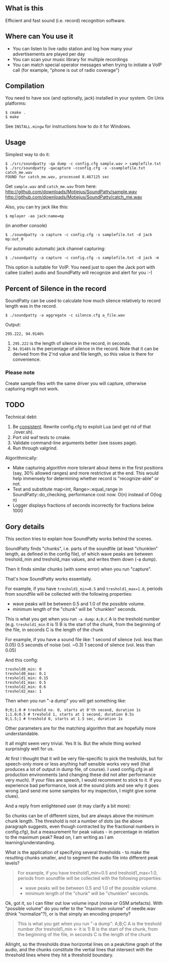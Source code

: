 ## What is this ##
Efficient and fast sound (i.e. record) recognition software.

## Where can You use it ##
* You can listen to live radio station and log how many your advertisements are
  played per day
* You can scan your music library for multiple recordings
* You can match special operator messages when trying to initiate a VoIP call
  (for example, "phone is out of radio coverage")

## Compilation ##

You need to have sox (and optionally, jack) installed in your system. On Unix
platforms:

    $ cmake .
    $ make

See `INSTALL.mingw` for instructions how to do it for Windows.

## Usage ##

Simplest way to do it:

    $ ./src/soundpatty -qa dump -c config.cfg sample.wav > samplefile.txt
    $ ./src/soundpatty -qacapture -cconfig.cfg -x -ssamplefile.txt catch_me.wav
    FOUND for catch_me.wav, processed 8.467125 sec

Get `sample.wav` and `catch_me.wav` from here:
http://github.com/downloads/Motiejus/SoundPatty/sample.wav
http://github.com/downloads/Motiejus/SoundPatty/catch_me.wav

Also, you can try jack like this:

    $ mplayer -ao jack:name=mp 

(in another console)

    $ ./soundpatty -a capture -c config.cfg -s samplefile.txt -d jack mp:out_0

For automatic automatic jack channel capturing:

    $ ./soundpatty -a capture -c config.cfg -s samplefile.txt -d jack -m

This option is suitable for VoIP. You need just to open the Jack port with
callee (caller) audio and SoundPatty will recognize and alert for you :-)

## Percent of Silence in the record ##

SoundPatty can be used to calculate how much silence relatively to record
length was in the record.

    $ ./soundpatty -a aggregate -c silence.cfg a_file.wav

Output:

    295.222, 94.9146%

1. `295.222` is the length of silence in the record, in seconds.
2. `94.9146%` is the percentage of silence in the record. Note that it can be
   derived from the 2'nd value and file length, so this value is there for
   convenience.

### Please note  ###
Create sample files with the same driver you will capture, otherwise capturing
might not work.

## TODO ##

Technical debt:

1. Be [consistent][dsl]. Rewrite config.cfg to exploit Lua (and get rid of that
   ./over.sh).
2. Port old waf tests to cmake.
3. Validate command-line arguments better (see issues page).
4. Run through valgrind.

Algorithmically:

* Make capturing algorithm more tolerant about items in the first positions
  (say, 30% allowed ranges) and more restrictive at the end. This would help
  immensely for determining whether record is "recognize-able" or not.
* Test and substitute map<int, Range>::equal_range in SoundPatty::do_checking,
  performance cost now. O(n) instead of O(log n)
* Logger displays fractions of seconds incorrectly for fractions below 1000

## Gory details ##

This section tries to explain how SoundPatty works behind the scenes.

SoundPatty finds "chunks", i.e. parts of the soundfile (at least "chunklen"
length, as defined in the config file), of which wave peaks are between
treshold_min and treshold_max values, and writes them down (-a dump).

Then it finds similar chunks (with some error) when you run "capture".

That's how SoundPatty works essentially.

For example, if you have `treshold1_min=0.5` and `treshold1_max=1.0`,
periods from soundfile will be collected with the following properties:

* wave peaks will be between 0.5 and 1.0 of the possible volume.
* minimum length of the "chunk" will be "chunklen" seconds.

This is what you get when you run `-a dump`:
`A;B;C`
A is the treshold number (e.g. `treshold1_min` it is 1)
B is the start of the chunk, from the beginning of the file, in seconds
C is the length of the chunk

For example, if you have a sound file like:
1 second of silence (vol. less than 0.05)
0.5 seconds of noise (vol. ~0.3)
1 second of silence (vol. less than 0.05)

And this config:

    treshold0_min: 0
    treshold0_max: 0.1
    treshold1_min: 0.15
    treshold1_max: 0.5
    treshold2_min: 0.6
    treshold2_max: 1

Then when you run "-a dump" you will get something like:

    0;0;1.0 # treshold no. 0, starts at 0'th second, duration 1s
    1;1.0;0.5 # treshold 1, starts at 1 second, duration 0.5s
    0;1.5;1 # treshold 0, starts at 1.5 sec, duration 1s

Other parameters are for the matching algorithm that are hopefully more
understandable.

It all might seem very trivial. Yes It Is. But the whole thing worked
surprisingly well for us.

At first I thought that it will be very file-specific to pick the
tresholds, but for speech-only more or less anything half sensible works
very well (that produces a lot of output in dump file, of course). I
used config.cfg in all production environments (and changing these did
not alter performance very much). If your files are speech, I would
recomment to stick to it. If you experience bad performance, look at the
sound plots and see why it goes wrong (and send me some samples for my
inspection, I might give some clues).


And a reply from enlightened user (it may clarify a bit more):


So chunks can be of different sizes, but are always above the minimum
chunk length. The threshold is not a number of dots (as the above
paragraph suggests, even though contracted by the fractional numbers in
config.cfg), but a measurement for peak values - in percentage in
relation to the maximum peak?  Read on, I am writing as I am
learning/understanding.

What is the application of specifying several thresholds - to make the
resulting chunks smaller, and to segment the audio file into different
peak levels?

> For example, if you have treshold1_min=0.5 and treshold1_max=1.0,
> periods from soundfile will be collected with the following properties:
> * wave peaks will be between 0.5 and 1.0 of the possible volume.
> * minimum length of the "chunk" will be "chunklen" seconds.

Ok, got it, so I can filter out low volume input (noise or GSM
artefacts). With "possible volume" do you refer to the "maximum volume"
of needle.wav (think "normalize"?), or is that simply an encoding
property?

> This is what you get when you run "-a dump":
> A;B;C
> A is the treshold number (for treshold1_min <- it is 1)
> B is the start of the chunk, from the beginning of the file, in seconds
> C is the length of the chunk

Allright, so the thresholds draw horizontal lines on a peak/time graph of
the audio, and the chunks constitute the vertial lines that intersect
with the threshold lines where they hit a threshold boundary.

[dsl]: https://plus.google.com/101059401507686219909/posts/2BUDmhx8CMr

